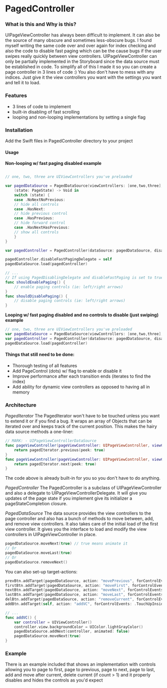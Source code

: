 # PagedController

### What is this and Why is this?
UIPageViewController has always been difficult to implement. It can also be the source of many obscure and sometimes less-obscure bugs. I found myself writing the same code over and over again for index checking and also the code to disable fast paging which can be the cause bugs if the user swipes really quickly between view controllers. UIPageViewController can only be partially implemented in the Storyboard since the data source must be established in code. To simplify all of this I made it so you can create a page controller in 3 lines of code :) You also don't have to mess with any indices. Just give it the view controllers you want with the settings you want and tell it to load. 

### Features
* 3 lines of code to implement
* built-in disabling of fast scrolling
* looping and non-looping implementations by setting a single flag

### Installation
 
 Add the Swift files in PagedController directory to your project
 
#### Usage

**Non-looping w/ fast paging disabled example**

```swift

// one, two, three are UIViewControllers you've preloaded

var pagedDataSource = PagedDataSource(viewControllers: [one,two,three], loops:false) {
    (state: PageState) -> Void in
    switch (state) {
    case .NoNextNoPrevious:
    // hide all controls
    case .HasNext:
    // hide previous control
    case .HasPrevious:
    // hide forward control
    case .HasNextHasPrevious:
    // show all controls
    }
}

var pagedController = PagedController(dataSource: pagedDataSource, disableFastPaging:true, transitionStyle: .Scroll, navigationOrientation: .Horizontal)

pagedController.disableFastPagingDelegate = self
pagedDataSource.load(pagedController)

// ... 
// If using PagedDisablingDelegate and disableFastPaging is set to true
func shouldEnablePaging() {
    // enable paging controls (ie: left/right arrows)
}
func shouldDisablePaging() {
    // disable paging controls (ie: left/right arrows)
}
 ```
 
 **Looping w/ fast paging disabled and no controls to disable (just swiping) example**
 ```swift
 // one, two, three are UIViewControllers you've preloaded
var pagedDataSource = PagedDataSource(viewControllers: [one,two,three], loops:true)
var pagedController = PagedController(dataSource: pagedDataSource, disableFastPaging:true, transitionStyle: .Scroll, navigationOrientation: .Horizontal)
pagedDataSource.load(pagedController)
 ```
 
#### Things that still need to be done:
- Thorough testing of all features
- Add PageControl (dots) w/ flag to enable or disable it
- Improve performance after each transition ends (iterates to find the index)
- Add ability for dynamic view controllers as opposed to having all in memory

### Architecture
*PagedIterator*
The PagedIterator won't have to be touched unless you want to extend it or if you find a bug. It wraps an array of Objects that can be iterated over and keeps track of the current position. This makes the hairy data source methods a one-liner:

```swift
// MARK: - UIPageViewControllerDataSource
func pageViewController(pageViewController: UIPageViewController, viewControllerBeforeViewController viewController: UIViewController) -> UIViewController? {
    return pagedIterator.previous(peek: true)
}
func pageViewController(pageViewController: UIPageViewController, viewControllerAfterViewController viewController: UIViewController) -> UIViewController? {
    return pagedIterator.next(peek: true)
}
```

The code above is already built-in for you so you don't have to do anything.

*PagedController*
The PagedController is a subclass of UIPageViewController and also a delegate to UIPageViewControllerDelegate. It will give you updates of the page state if you implement give its initializer a pageStateCompletion closure. 



*PagedDataSource*
The data source provides the view controllers to the page controller and also has a bunch of methods to move between, add, and remove view controllers. It also takes care of the initial load of the first view controller. It gives you the interface to load and modify the view controllers in UIPageViewController in place.
```swift
pagedDataSource.moveNext(true) // true means animate it
// Or
pagedDataSource.moveLast(true)
// Or
pagedDataSource.removeNext()
```

You can also set-up target-actions:
```swift
prevBtn.addTarget(pagedDataSource, action: "movePrevious", forControlEvents: .TouchUpInside)
firstBtn.addTarget(pagedDataSource, action: "moveFirst", forControlEvents: .TouchUpInside)
nextBtn.addTarget(pagedDataSource, action: "moveNext", forControlEvents: .TouchUpInside)
lastBtn.addTarget(pagedDataSource, action: "moveLast", forControlEvents: .TouchUpInside)
delBtn.addTarget(pagedDataSource, action: "removeCurrent", forControlEvents: .TouchUpInside)
addBtn.addTarget(self, action: "addVC", forControlEvents: .TouchUpInside)

// ...
func addVC() {
    var controller = UIViewController()
    controller.view.backgroundColor = UIColor.lightGrayColor()
    pagedDataSource.addNext(controller, animated: false)
    pagedDataSource.moveNext(true)
}
```

### Example
There is an example included that shows an implementation with controls allowing you to page to first, page to previous, page to next, page to last, add and move after current, delete current (if count > 1) and it properly disables and hides the controls as you'd expect
